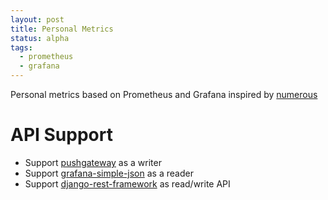```yaml
---
layout: post
title: Personal Metrics
status: alpha
tags:
  - prometheus
  - grafana
---
```


Personal metrics based on Prometheus and Grafana inspired by [numerous]

# API Support

- Support [pushgateway] as a writer
- Support [grafana-simple-json] as a reader
- Support [django-rest-framework] as read/write API

[django-rest-framework]: https://www.django-rest-framework.org/
[grafana-simple-json]: https://github.com/grafana/simple-json-datasource
[numerous]: https://www.youtube.com/watch?v=c0A9hEUnAOM
[pushgateway]: https://github.com/prometheus/pushgateway
